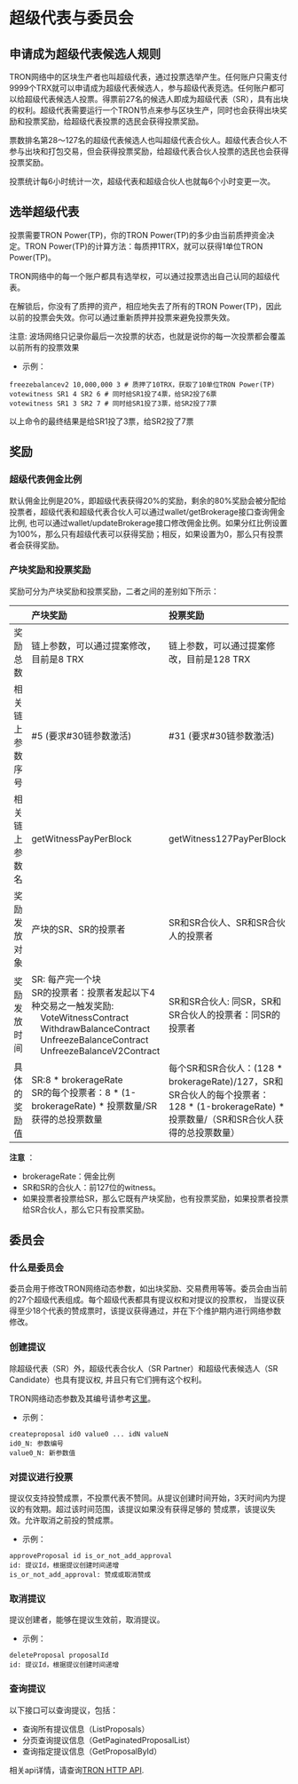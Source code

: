 # 超级代表与委员会

## 申请成为超级代表候选人规则

 TRON网络中的区块生产者也叫超级代表，通过投票选举产生。任何账户只需支付9999个TRX就可以申请成为超级代表候选人，参与超级代表竞选。任何账户都可以给超级代表候选人投票。得票前27名的候选人即成为超级代表（SR），具有出块的权利。超级代表需要运行一个TRON节点来参与区块生产，同时也会获得出块奖励和投票奖励，给超级代表投票的选民会获得投票奖励。
 
 票数排名第28～127名的超级代表候选人也叫超级代表合伙人。超级代表合伙人不参与出块和打包交易，但会获得投票奖励，给超级代表合伙人投票的选民也会获得投票奖励。
 
 投票统计每6小时统计一次，超级代表和超级合伙人也就每6个小时变更一次。


## 选举超级代表

 投票需要TRON Power(TP)，你的TRON Power(TP)的多少由当前质押资金决定。TRON Power(TP)的计算方法：每质押1TRX，就可以获得1单位TRON Power(TP)。

 TRON网络中的每一个账户都具有选举权，可以通过投票选出自己认同的超级代表。

 在解锁后，你没有了质押的资产，相应地失去了所有的TRON Power(TP)，因此以前的投票会失效。你可以通过重新质押并投票来避免投票失效。

注意: 波场网络只记录你最后一次投票的状态，也就是说你的每一次投票都会覆盖以前所有的投票效果

+ 示例：

```shell
freezebalancev2 10,000,000 3 # 质押了10TRX，获取了10单位TRON Power(TP)
votewitness SR1 4 SR2 6 # 同时给SR1投了4票，给SR2投了6票
votewitness SR1 3 SR2 7 # 同时给SR1投了3票，给SR2投了7票
```

以上命令的最终结果是给SR1投了3票，给SR2投了7票


## 奖励
### 超级代表佣金比例
默认佣金比例是20%，即超级代表获得20%的奖励，剩余的80%奖励会被分配给投票者，超级代表和超级代表合伙人可以通过wallet/getBrokerage接口查询佣金比例, 也可以通过wallet/updateBrokerage接口修改佣金比例。如果分红比例设置为100%，那么只有超级代表可以获得奖励；相反，如果设置为0，那么只有投票者会获得奖励。

### 产块奖励和投票奖励
奖励可分为产块奖励和投票奖励，二者之间的差别如下所示：


|  | **产块奖励** | **投票奖励** |
| :--- | :--- | :--- |
| 奖励总数 | 链上参数，可以通过提案修改，目前是8 TRX | 链上参数，可以通过提案修改，目前是128 TRX |
| 相关链上参数序号 | #5 (要求#30链参数激活) | #31 (要求#30链参数激活) |
| 相关链上参数名 | getWitnessPayPerBlock | getWitness127PayPerBlock |
| 奖励发放对象 | 产块的SR、SR的投票者 | SR和SR合伙人、SR和SR合伙人的投票者 |
| 奖励发放时间 | SR: 每产完一个块<br>SR的投票者：投票者发起以下4种交易之一触发奖励:<br><span style="margin-left: 1em;">VoteWitnessContract<br><span style="margin-left: 1em;">WithdrawBalanceContract<br><span style="margin-left: 1em;">UnfreezeBalanceContract<br><span style="margin-left: 1em;">UnfreezeBalanceV2Contract | SR和SR合伙人: 同SR，SR和SR合伙人的投票者：同SR的投票者 |
| 具体的奖励值 | SR:8 * brokerageRate<br>SR的每个投票者：8 * (1-brokerageRate) * 投票数量/SR获得的总投票数量 |  每个SR和SR合伙人：(128 * brokerageRate)/127，SR和SR合伙人的每个投票者：128 * (1-brokerageRate) * 投票数量/（SR和SR合伙人获得的总投票数量）|

**注意** ：

- brokerageRate：佣金比例
- SR和SR的合伙人：前127位的witness。
- 如果投票者投票给SR，那么它既有产块奖励，也有投票奖励，如果投票者投票给SR合伙人，那么它只有投票奖励。

## 委员会

### 什么是委员会

委员会用于修改TRON网络动态参数，如出块奖励、交易费用等等。委员会由当前的27个超级代表组成。每个超级代表都具有提议权和对提议的投票权，
当提议获得至少18个代表的赞成票时，该提议获得通过，并在下个维护期内进行网络参数修改。

### 创建提议
除超级代表（SR）外，超级代表合伙人（SR Partner）和超级代表候选人（SR Candidate）也具有提议权, 并且只有它们拥有这个权利。

TRON网络动态参数及其编号请参考[这里](https://tronscan.org/#/sr/committee)。

+ 示例：

```text
createproposal id0 value0 ... idN valueN
id0_N: 参数编号
value0_N: 新参数值
```


### 对提议进行投票

提议仅支持投赞成票，不投票代表不赞同。从提议创建时间开始，3天时间内为提议的有效期。超过该时间范围，该提议如果没有获得足够的
赞成票，该提议失效。允许取消之前投的赞成票。

+ 示例：

```shell
approveProposal id is_or_not_add_approval
id: 提议Id，根据提议创建时间递增
is_or_not_add_approval: 赞成或取消赞成
```

### 取消提议

提议创建者，能够在提议生效前，取消提议。

+ 示例：

```shell
deleteProposal proposalId
id: 提议Id，根据提议创建时间递增
```

### 查询提议

以下接口可以查询提议，包括：

+ 查询所有提议信息（ListProposals）
+ 分页查询提议信息（GetPaginatedProposalList）
+ 查询指定提议信息（GetProposalById）

相关api详情，请查询[TRON HTTP API](../api/http.md).
